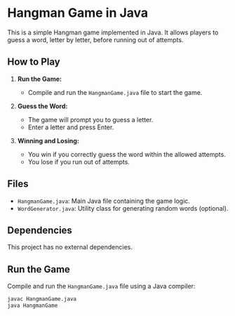 # Hangman Game in Java

This is a simple Hangman game implemented in Java. It allows players to guess a word, letter by letter, before running out of attempts.

## How to Play

1. **Run the Game:**
   - Compile and run the `HangmanGame.java` file to start the game.

2. **Guess the Word:**
   - The game will prompt you to guess a letter.
   - Enter a letter and press Enter.

3. **Winning and Losing:**
   - You win if you correctly guess the word within the allowed attempts.
   - You lose if you run out of attempts.

## Files

- `HangmanGame.java`: Main Java file containing the game logic.
- `WordGenerator.java`: Utility class for generating random words (optional).

## Dependencies

This project has no external dependencies.

## Run the Game

Compile and run the `HangmanGame.java` file using a Java compiler:

```bash
javac HangmanGame.java
java HangmanGame
